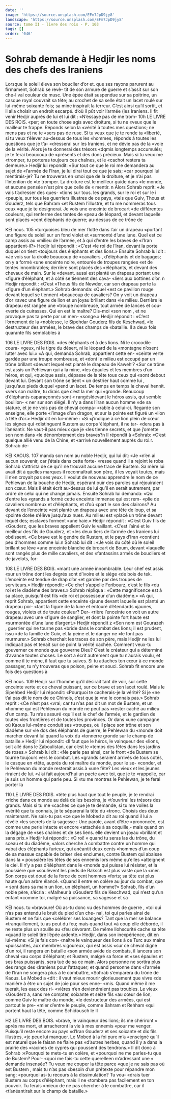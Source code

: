 ```yaml
---
date: ''
image: 'https://source.unsplash.com/EFm7JpD9jy8'
landscape: 'https://source.unsplash.com/EFm7JpD9jy8'
source: tome II - livre des rois - P. 103
tags: []
order: '046'
---
```


# Sohrab demande à Hedjir les noms des chefs des Iraniens

Lorsque le soleil éleva son bouclier d’or et. que
ses rayons parurent au firmament, Sohrab se revê- tit de son armure de guerre et s’assit sur son che-I val couleur de musc. Une épée était suspendue sur
sa poitrine, un casque royal couvrait sa tête; au crochet de sa selle était un lacet roulé sur lui-même soixante fois; sa mine inspirait la terreur. C’est ainsi qu’il sortit, et il alla choisir un endroit escarpé. d’où
il pût voir l’armée (les Iraniens. Il fit venir Hedjir auprès de lui et lui dit : «N’essaye pas de me trom-
10h LE LIVRE DES ROIS.
«per; en toute chose agis avec droiture, si tu ne «veux que le mailleur te frappe. Réponds selon la «vérité à toutes mes questions; ne mens pas et ne te «sers pas de ruse. Si tu veux que je te rende ta «liberté, si tu veux t’élever au-dessus de tous les «hommes, réponds à toutes les questions que je t’a- «dresserai sur les Iraniens, et ne dévie pas de la «voie de la vérité. Alors je te donnerai des trésors «dqmis longtemps accumulés; je te ferai beaucoup de «présents et des dons précieux. Mais si tu veux me «tromper, tu porteras toujours ces chaînes, et le «cachot restera ta demeure.» Hedjir lui repondit: «Sur tout ce que le roi me demandera au sujet de «l’armée de l’Iran, je lui dirai tout ce que je sais;
«car pourquoi lui mentirais-je? Tu ne trouveras en «moi que de la droiture, et je n’ai pas l’intention de
«te tromper. La droiture est le meilleur guide dans «le monde, et aucune pensée n’est pire que celle de
« mentir. n
Alors Sohrab reprit: «Je vais t’adresser des ques-
«tions sur tous. les grands, sur le roi et sur le i «peuple, sur tous les guerriers illustres de ce pays, «tels que Guiv, Thous et Gouderz, tels que Bahram
«et Rustem l’illustre, et tu me nommeras tous ceux «que je te désignerai. Je vois une enceinte de brocart «de différentes couleurs, qui renferme des tentes de «peau de léopard, et devant laquelle sont placés «cent éléphants de guerre; au-dessus de ce trône de

KEI nous. 105 «turquoises bleu de mer flotte dans l’air un drapeau
«portant une figure du soleil sur un fond violet et «surmonté d’une lune. Quel est ce camp assis au «milieu de l’armée, et à qui d’entre les braves de
«l’Iran appartient-il?» Hedjir lui répondit : «C’est
«le roi de l’Iran, devant la porte duquel on tient
«toujours des éléphants et des lions.» Ensuite
Sohrab lui dit : «Je vois sur la droite beaucoup de «cavaliers , d’éléphants et de bagages; on y a formé
«une enceinte noire, entourée de troupes rangées «et de tentes innombrables; derrière sont placés des «éléphants, et devant des chevaux de main. Sur le
«devant. aussi est planté un drapeau portant une «figure d’éléphant, et à côté se tiennent des cava-
«liers aux bottines d’or. n Hedjir répondit : «C’est
«Thous fils de Newder, car son drapeau porte la «figure d’un éléphant.» Sohrab demanda: «Quel
«est ce pavillon rouge devant lequel se tiennent
«beaucoup de cavaliers? On y voit un drapeau d’or
«avec une figure de lion et un joyau brillant dans
«le milieu. Derrière le drapeau est rangée une
«troupe nombreuse, tout armée de lances et cou-
«verte de cuirasses. Qui en est le maître? Dis-moi
«son nom , et ne provoque pas ta perte par un men- «songe.» Hedjir répondit : «C’est l’ornement de la
«noblesse, le Sipehdar Gouderz fils de Keschwad, «le destructeur des armées, le brave des champs de «bataille. Il a deux fois quarante fils semblables à

106 LE LIVRE DES ROIS.
«des éléphants et à des lions. Ni le crocodile coura-
«geux, ni le tigre du désert, ni le léopard de la «montagne n’osent lutter avec lui.»
«A qui, demanda Sohrab, appartient cette en- «ceinte verte gardée par une troupe nombreuse, et «dont le milieu est occupé par un trône brillant «devant lequel est planté le drapeau de Kaweh’?
«Sur ce trône est assis un Pehlewan qui a la mine, «les épaules et les membres d’un héros, et qui, «quoique assis, dépasse de la tête tous ceux qui «sont debout devant lui. Devant son trône se tient « un destrier haut comme lui , jusqu’aux pieds duquel «pend un lacet. De temps en temps le cheval hennit. «vers son maître, tu dirais que c’est la mer qui «gronde. Beaucoup d’éléphants caparaçonnés sont
« rangésldevant le héros assis, qui semble bouillon- « ner sur son siégé. Il n’y a dans l’Iran aucun homme
«de sa stature, et je ne vois pas de cheval compa- «rable à celui-ci. Regarde son enseigne, elle porte «l’image d’un dragon, et sur la pointe est figuré un
«lion à tête d’or.» Hedjir dit en lui-même : «Si «j’indique à ce lion plein de cœur les signes qui «distinguent Rustem au corps ’éléphant, il ne tar-
«dera pas à l’anéantir. Ne vaut-il pas mieux que je «les tienne secrets, et que j’omette son nom dans «le dénombrement des braves?n Il répondit à «Sohrab: «C’est quelque allié venu de la Chine, et «arrivé nouvellement auprès du roi.r. Sohrab de-

KEI KAOUS. 107 manda son nom au noble Hedjir, qui lui dit: «Je
«n’en ai aucun souvenir, car j’étais dans cette forte-
«resse quand il a rejoint le roba Sohrab s’attrista
de ce qu’il ne trouvait aucune trace de Bustem. Sa mère lui avait dit à quelles marques il reconnaîtrait
son père, il les voyait toutes, mais il n’en croyait
pas ses yeux. Il voulut de nouveau apprendre le nom de ce Pehlewan de la bouche de Hedjir, espérant ouïr
des paroles qui réjouiraient son cœur. Mais il était
écrit au-dessus de lui qu’il en serait autrement, par
ordre de celui qui ne change jamais.
Ensuite Sohrab lui demanda: «Qui d’entre les «grands a formé cette enceinte immense qui est rem- «plie de cavaliers nombreux et d’éléphants, et d’où
«part le son des clairons? Au devant de l’enceinte «est planté un drapeau avec une tête de loup, et sa «pointe dorée s’élève jusqu’aux nues. Au milieu est
«placé un trône devant lequel des; esclaves forment «une haie.» Hedjir répondit : «C’est Guiv fils de «Gouderz, que les braves appellent Guiv le vaillant. «C’est l’aîné et le meilleur des fils de Gouderz, et
«les deux tiers de l’armée des Iraniens lui obéissent.
«Ce brave est le gendre de Rustem, et le pays d’Iran «contient peu d’hommes comme lui.n Sohrab lui
dit : «Je vois du côté où le soleil brillant se lève
«une enceinte blanche de brocart de Boum, devant «laquelle sont rangés plus de mille cavaliers, et des «fantassins armés de boucliers et de javelots, for-

108 LE LIVRE DES BOIS.
«mant une armée innombrable. Leur chef est assis «sur un trône dont les degrés sont d’ivoire et le siége
«de bois de tek. L’enceinte est tendue de drap d’or
«et gardée par des troupes de serviteurs.» Hedjir répondit: «Ce chef s’appelle Feribourz, c’est le fils
«du roi et le diadème des braves.» Sohrab répliqua : «Cette magnificence est à sa place, puisqu’il est fils «de roi et possesseur d’un diadème.»
«A qui, reprit Sohrab, appartient cette enceinte «jaune devant laquelle est planté un drapeau por- «tant la figure de la lune et entouré d’étendards «jaunes, rouges, violets et de toute couleur? Der- «rière l’enceinte on voit un autre drapeau avec une «figure de sanglier, et dont la pointe fort haute est «surmontée d’une lune d’argent.» Hedjir répondit z
«Son nom est Gourazeh , guerrier qui ne tourne pas «bride dans le combat des lions; il est prudent, issu «de la famille de Guiv, et la peine et le danger ne «le font pas murmurer.»
Sohrab cherchait les traces de son père, mais Hedjir ne les lui indiquait pas et tenait sur ce point la vérité cachée. Comment veux-tu gouverner ce
monde que gouverne Dieu? C’est le créateur qui a déterminé d’avance toutes choses. Le sort a écrit
autrement que tu n’aurais voulu, et comme il te mène,
il faut que tu suives. Si tu attaches ton cœur à ce monde passager, tu n’y trouveras que poison, peine
et souci. Sohrab fit encore une fois des questions à

KEI nous. 109 Hedjir sur l’homme qu’il désirait tant de voir, sur
cette enceinte verte et ce cheval puissant, sur ce brave et son lacet roulé. Mais le Sipehbed Hedjir lui répondit: «Pourquoi te cacherais-je la vérité? Si je
«ne t’ai pas dit le nom de ce Chinois, c’est que je
«ne le connais pas.» Sohrab reprit : «Ce n’est pas
«vrai; car tu n’as pas dit un mot de Bustem, et un «homme qui est Pehlewan du monde ne peut pas «rester caché au milieu d’un camp. Tu m’as assuré
«qu’il est le chef de l’armée, et le gardien de toutes
«les frontières et de toutes les provinces. Or dans «une campagne où Kaous lui-même conduit ses «troupes, où il place son trône et son diadème sur
«le dos des éléphants de guerre, le Pehlewan du «monde doit marcher devant lui quand la voix du «tonnerre gronde sur le champ de bataille.» Hedjir lui répondit: «Il faut que le héros, le vainqueur des «lions, soit allé dans le Zaboulistan, car c’est le «temps des fêtes dans les jardins de roses.»
Sohrab lui dit : «Ne parle pas ainsi, car le front «de Bustem se tourne toujours vers le combat. Les «grands seraient arrivés de tous côtés, le casque en
«tête, auprès du roi maître du monde, pour le se- «conder, et le Pehlewan du monde resterait assis à «une fête? Les vieux et les jeunes riraient de lui. «J’ai fait aujourd’hui un pacte avec toi, que je te «rappelle, car je suis un homme qui parle peu. Si «tu me montres le Pehlewan, je te ferai porter la

110 LE LIVRE DES ROIS.
«tète plus haut que tout le peuple, je te rendrai «riche dans ce monde au delà de les besoins, je «t’ouvrirai les trésors des grands. Mais si tu me «caches ce que je te demande, si tu me voiles la «vérité que tu connais, je te séparerai la tête du
«tronc. Choisis des deux maintenant. Ne sais-tu pas «ce que le Mobed a dit au roi quand il lui a révélé
«les secrets de la sagesse : Une parole, avant d’être «prononcée, est comme une perle intacte et encore «attachée à sa coquille,- mais quand on la dégage de
«ses chaînes et de ses liens. elle devient un joyau «brillant et sans prix.» Hedjir lui répondit : «O roi!
« quand tu seras las du trône, du sceau et du diadème, «alors cherche à combattre contre un homme qui «abat des éléphants furieux, qui anéantit deux cents «hommes d’un coup de sa massue capable de briser «les enclumes, contre Bustem qui abaisse dans la « poussière les têtes de ses ennemis lors même qu’elles «atteignent le ciel. Il n’y a pas d’éléphant dans le
«monde qui puisse lui résister, et la poussière que «soulèvent les pieds de Raksch est plus vaste que la «mer. Son corps est doué de la force de cent hommes «forts; sa tête est plus haute qu’un arbre élancé.
«Quand il entre en colère au jour du combat, que « sont dans sa main un lion, un éléphant, un homme?»
Sohrab, fils d’un noble père, s’écria : «Malheur à «Gouderz fils de Keschwad, qui n’est qu’un enfant «comme toi, malgré sa puissance, sa sagesse et sa

KEI nous. tu «bravoure! Où as-tu donc vu des hommes de guerre ,
«toi qui n’as pas entendu le bruit du pied d’un che-
nal, toi qui parles ainsi de Bustem et ne fais que «célébrer ses louanges? Tant que la mer se balance «tranquillement, tu as peut du feu; mais quand tout «à coup elle déborde, il ne reste plus un souille au
«feu dévorant. De même llohscurité cache sa tête «quand le soleil tire l’épée ardente.» Hedjir, dans
son inexpérience, dit en lui-même: «Si je fais con- «naître le vainqueur des lions à ce Turc aux mains «puissantes, aux membres vigoureux, qui est assis «sur ce cheval digne d’un roi, il rangera en bataille «son armée avide de combats, il lancera son cheval «au corps d’éléphant; et Rustem, malgré sa force et
«ses épaules et ses bras puissants, sera tué de sa
ce main. Alors personne ne sortira plus des rangs des «Iraniens pour l’attaquer; et quand personne dans «l’armée de l’lran ne songera plus à le combattre,
«Sohrab s’emparera du trône de Kaous. Le Mobed a
«dit : il vaut mieux mourir glorieusement que vivre «de manière à être un sujet de joie pour ses enne- «mis. Quand même il me tuerait, les eaux des ri- «vières n’en deviendraient pas troubles. Le vieux «Gouderz a, sans me compter, soixante et seize fils «au cœur de lion, comme Guiv le maître du monde,
«le destructeur des armées, qui est partout le pre- «mier d’entre le peuple, comme Bahram et Rehham
«qui portent haut la tête, comme Schidousch le
Il

H2 LE LIVRE DES BOIS.
«brave, le vainqueur des lions; ils me chériront
« après ma mort, et arracheront la vie à mes ennemis «pour me venger. Puisqu’il reste encore au pays «d’Iran Gouderz et ses soixante et dix fils illustres,
«je peux lui manquer. Le Mobed à la foi pure m’a «enseigné qu’il est naturel que le faisan ne flaire pas «d’autres herbes, quand il y a dans la prairie des «racines de cyprès qui poussent des tendrons.» Il dit donc à Sohrab :«Pourquoi te mets-tu en colère, et «pourquoi ne me parles-tu que de Bustem? Pour- «quoi me fais-tu cette querelleen m’adressant une
« demande insensée? Tu veux me couper la tête parce «que je ne sais pas où est Bustem , mais tu n’as pas «besoin d’un prétexte pour répandre mon sang; «pourquoi as-tu recours à la dissimulation? Tu vou- «drais tuer Bustem au corps d’éléphant, mais il ne «tombera pas facilement en ton pouvoir. Tu ferais «mieux de ne pas chercher à le combattre, car il «t’anéantirait sur le champ de bataille.»
